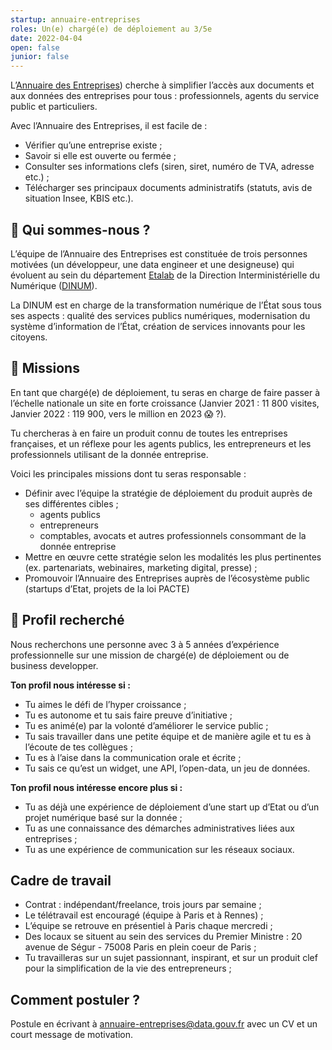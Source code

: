 ```yaml
---
startup: annuaire-entreprises
roles: Un(e) chargé(e) de déploiement au 3/5e
date: 2022-04-04
open: false
junior: false
---
```


L’[Annuaire des Entreprises](https://annuaire-entreprises.data.gouv.fr)) cherche à simplifier l’accès aux documents et aux données des entreprises pour tous : professionnels, agents du service public et particuliers.

Avec l’Annuaire des Entreprises, il est facile de :

-   Vérifier qu’une entreprise existe ;
-   Savoir si elle est ouverte ou fermée ;
-   Consulter ses informations clefs (siren, siret, numéro de TVA, adresse etc.) ;
-   Télécharger ses principaux documents administratifs (statuts, avis de situation Insee, KBIS etc.).

## 👋 Qui sommes-nous ?

L’équipe de l’Annuaire des Entreprises est constituée de trois personnes motivées (un développeur, une data engineer et une designeuse) qui évoluent au sein du département [Etalab](https://www.etalab.gouv.fr/) de la Direction Interministérielle du Numérique ([DINUM](https://www.numerique.gouv.fr/dinum/)).

La DINUM est en charge de la transformation numérique de l’État sous tous ses aspects : qualité des services publics numériques, modernisation du système d’information de l’État, création de services innovants pour les citoyens.

## 🎯 Missions

En tant que chargé(e) de déploiement, tu seras en charge de faire passer à l’échelle nationale un site en forte croissance (Janvier 2021 : 11 800 visites, Janvier 2022 : 119 900, vers le million en 2023 😱 ?).

Tu chercheras à en faire un produit connu de toutes les entreprises françaises, et un réflexe pour les agents publics, les entrepreneurs et les professionnels utilisant de la donnée entreprise.

Voici les principales missions dont tu seras responsable :

-   Définir avec l’équipe la stratégie de déploiement du produit auprès de ses différentes cibles ;
    -   agents publics
    -   entrepreneurs
    -   comptables, avocats et autres professionnels consommant de la donnée entreprise
-   Mettre en œuvre cette stratégie selon les modalités les plus pertinentes (ex. partenariats, webinaires, marketing digital, presse) ;
-   Promouvoir l’Annuaire des Entreprises auprès de l’écosystème public (startups d’Etat, projets de la loi PACTE)

## 🔎 Profil recherché

Nous recherchons une personne avec 3 à 5 années d’expérience professionnelle sur une mission de chargé(e) de déploiement ou de business developper.

**Ton profil nous intéresse si :**

-   Tu aimes le défi de l’hyper croissance ;
-   Tu es autonome et tu sais faire preuve d’initiative ;
-   Tu es animé(e) par la volonté d’améliorer le service public ;
-   Tu sais travailler dans une petite équipe et de manière agile et tu es à l’écoute de tes collègues ;
-   Tu es à l’aise dans la communication orale et écrite ;
-   Tu sais ce qu’est un widget, une API, l’open-data, un jeu de données.

**Ton profil nous intéresse encore plus si :**

-   Tu as déjà une expérience de déploiement d’une start up d’Etat ou d’un projet numérique basé sur la donnée ;
-   Tu as une connaissance des démarches administratives liées aux entreprises ;
-   Tu as une expérience de communication sur les réseaux sociaux.

## Cadre de travail

-   Contrat : indépendant/freelance, trois jours par semaine ;
-   Le télétravail est encouragé (équipe à Paris et à Rennes) ;
-   L’équipe se retrouve en présentiel à Paris chaque mercredi ;
-   Des locaux se situent au sein des services du Premier Ministre : 20 avenue de Ségur - 75008 Paris en plein coeur de Paris ;
-   Tu travailleras sur un sujet passionnant, inspirant, et sur un produit clef pour la simplification de la vie des entrepreneurs ;

## Comment postuler ?

Postule en écrivant à [annuaire-entreprises@data.gouv.fr](mailto:annuaire-entreprises@data.gouv.fr) avec un CV et un court message de motivation.
